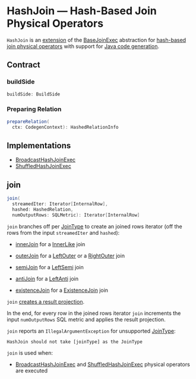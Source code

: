 # HashJoin &mdash; Hash-Based Join Physical Operators

`HashJoin` is an [extension](#contract) of the [BaseJoinExec](BaseJoinExec.md) abstraction for [hash-based join physical operators](#implementations) with support for [Java code generation](CodegenSupport.md).

## Contract

### <span id="buildSide"> buildSide

```scala
buildSide: BuildSide
```

### <span id="prepareRelation"> Preparing Relation

```scala
prepareRelation(
  ctx: CodegenContext): HashedRelationInfo
```

## Implementations

* [BroadcastHashJoinExec](BroadcastHashJoinExec.md)
* [ShuffledHashJoinExec](ShuffledHashJoinExec.md)

## <span id="join"> join

```scala
join(
  streamedIter: Iterator[InternalRow],
  hashed: HashedRelation,
  numOutputRows: SQLMetric): Iterator[InternalRow]
```

`join` branches off per [JoinType](BaseJoinExec.md#joinType) to create an joined rows iterator (off the rows from the input `streamedIter` and `hashed`):

* [innerJoin](#innerJoin) for a [InnerLike](../joins.md#InnerLike) join

* [outerJoin](#outerJoin) for a [LeftOuter](../joins.md#LeftOuter) or a [RightOuter](../joins.md#RightOuter) join

* [semiJoin](#semiJoin) for a [LeftSemi](../joins.md#LeftSemi) join

* [antiJoin](#antiJoin) for a [LeftAnti](../joins.md#LeftAnti) join

* [existenceJoin](#existenceJoin) for a [ExistenceJoin](../joins.md#ExistenceJoin) join

`join` [creates a result projection](#createResultProjection).

In the end, for every row in the joined rows iterator `join` increments the input `numOutputRows` SQL metric and applies the result projection.

`join` reports an `IllegalArgumentException` for unsupported [JoinType](BaseJoinExec.md#joinType):

```text
HashJoin should not take [joinType] as the JoinType
```

`join` is used when:

* [BroadcastHashJoinExec](BroadcastHashJoinExec.md) and [ShuffledHashJoinExec](ShuffledHashJoinExec.md) physical operators are executed
